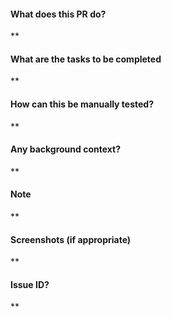 #### What does this PR do?

\*\*

#### What are the tasks to be completed

\*\*

#### How can this be manually tested?

\*\*

#### Any background context?

\*\*

#### Note

\*\*

#### Screenshots (if appropriate)

\*\*

#### Issue ID?

\*\*
